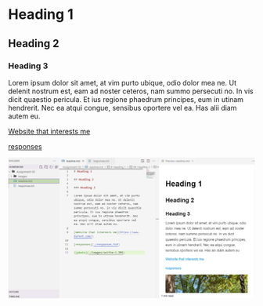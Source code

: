 # Heading 1

## Heading 2

### Heading 3

Lorem ipsum dolor sit amet, at vim purto ubique, odio dolor mea ne. Ut delenit nostrum est, eam ad noster ceteros, nam summo persecuti no. In vis dicit quaestio pericula. Et ius regione phaedrum principes, eum in utinam hendrerit. Nec ea atqui congue, sensibus oportere vel ea. Has alii diam autem eu.

[Website that interests me](https://www.dafont.com/)

[responses](./responses.txt)

![photo](./images/VScode-screenshot.png)

